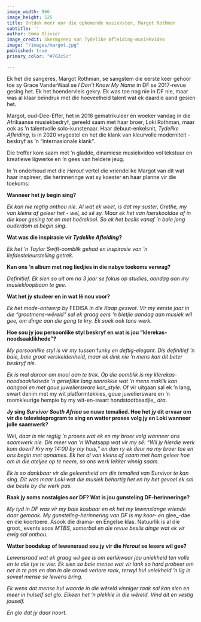 ```yaml
---
image_width: 966
image_height: 525
title: Ontdek meer oor die opkomende musiekster, Margot Rothman
subtitle: ''
author: Emma Olivier
image_credit: Skermgreep van Tydelike Afleiding-musiekvideo
image: "/images/margot.jpg"
published: true
primary_color: "#762c5c"

---
```

Ek het die sangeres, Margot Rothman, se sangstem die eerste keer gehoor toe sy Grace VanderWaal se _I Don’t Know My Name_ in DF se 2017-revue gesing het. Ek het hoendervleis gekry. Ek was toe nog nie in DF nie, maar was al klaar beïndruk met die hoeveelheid talent wat ek daardie aand gesien het.

Margot, oud-Dee-Effer, het in 2018 gematrikuleer en woeker vandag in die Afrikaanse musiekbedryf, gereeld saam met haar broer, Loki Rothman, maar ook as ’n talentvolle solo-kunstenaar. Haar debuut-enkelsnit, _Tydelike Afleiding_, is in 2020 vrygestel en het die klank van kleurvolle moderniteit - beskryf as ’n “internasionale klank”.

Die treffer kom saam met ’n gladde, dinamiese musiekvideo vol tekstuur en kreatiewe ligwerke en ’n gees van heldere jeug.

In ’n onderhoud met die _Herout_ vertel die vriendelike Margot van dít wat haar inspireer, die herinneringe wat sy koester en haar planne vir die toekoms:

**Wanneer het jy begin sing?**

_Ek kan nie regtig onthou nie. Al wat ek weet, is dat my suster, Grethe, my van kleins af geleer het - wel, só sê sy. Maar ek het van laerskooldae af in die koor gesing tot en met hoërskool. So ek het beslis vanaf ’n baie jong ouderdom al begin sing._

**Wat was die inspirasie vir _Tydelike Afleiding_?**

_Ek het ’n Taylor Swift-oomblik gehad en inspirasie van ’n liefdesteleurstelling getrek._

**Kan ons ’n album met nog liedjies in die nabye toekoms verwag?**

_Definitief. Ek sien so uit om na 3 jaar se fokus op studies, aandag aan my musiekloopbaan te gee._

**Wat het jy studeer en in wat lê nou voor?**

_Ek het mode-ontwerp by_ FEDISA _in die Kaap geswot. Vir my eerste jaar in die “grootmens-wêreld” sal ek graag eers ’n bietjie aandag aan musiek wil gee, om dinge aan die gang te kry. Ek soek ook tans werk._

**Hoe sou jy jou persoonlike styl beskryf en wat is jou “klerekas-noodsaaklikhede”?**

_My persoonlike styl is vir my tussen_ funky _en deftig-elegant. Dis definitief ’n baie, baie groot verskeidenheid, maar ek dink nie ’n mens kan dit beter beskryf nie._

_Ek is mal daroor om mooi aan te trek. Op die oomblik is my klerekas-noodsaaklikhede ’n gerieflike lang sonrokkie wat ‘n mens maklik kan aangooi en met goue juweliersware_ _kan_style_. Of vir uitgaan sal ek ’n lang, swart denim met my wit platformtekkies, goue juweliersware en ’n roomkleurige hempie by my wit-en-swart hondstootbaadjie_ _dra_.

**Jy sing _Survivor South Africa_ se nuwe temalied. Hoe het jy dit ervaar om vir die televisieprogram te sing en watter proses volg jy en Loki wanneer julle saamwerk?**

_Wel, daar is nie regtig ’n proses wat ek en my broer volg wanneer ons saamwerk nie. Dis meer van ’n_ Whatsapp _wat vir my sê: “Wil jy hierdie werk kom doen? Kry my 14:00 by my huis,” en dan ry ek deur na my broer toe en ons begin met opnames. Ek het al van kleins af saam met hom geleer hoe om in die ateljee_ _op te neem_, _so ons werk lekker vinnig saam._

_Ek is so dankbaar vir die geleentheid om die temalied van_ Survivor _te kan sing. Dit was maar Loki wat die musiek behartig het en hy het gevoel ek sal die beste by die werk pas._

**Raak jy soms nostalgies oor DF? Wat is jou gunsteling DF-herinneringe?**

_My tyd in DF was vir my baie kosbaar en ek het my lewenslange vriende daar gemaak. My gunsteling-herinnering van DF is my koor- en_ glee_-dae en die koortoere. Asook die drama- en Engelse klas. Natuurlik is al die groot_ events _soos MTBS, somerbal en die revue beslis dinge wat ek vir ewig sal onthou._

**Watter boodskap of lewensraad sou jy vir die _Herout_ se lesers wil gee?**

_Lewensraad wat ek graag wil gee is om eerlikwaar jou uniekheid ten volle en te alle tye te vier. Ek sien so baie mense wat vir lank so hard probeer om net in te pas en dan in die_ crowd _verlore raak, terwyl hul uniekheid ’n lig in soveel mense se lewens bring._

_Ek wens dat mense hul waarde in die wêreld vinniger raak sal kan sien en meer in hulself sal glo. Elkeen het ’n plekkie in die wêreld. Vind dit en vestig jouself._

_En glo dat jy daar hoort._